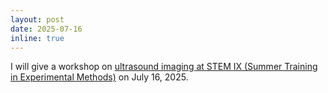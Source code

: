 ```yaml
---
layout: post
date: 2025-07-16
inline: true
---
```


I will give a workshop on [ultrasound imaging at STEM IX (Summer Training in Experimental Methods)](https://labfon.letras.ulisboa.pt/summerschool/2025/en/) on July 16, 2025.
